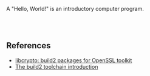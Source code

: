 A "Hello, World!" is an introductory computer program.

<br>
<br>


## References

- [libcrypto: build2 packages for OpenSSL toolkit](https://git.build2.org/cgit/packaging/openssl/openssl/tree/libcrypto/)
- [The build2 toolchain introduction](https://build2.org/build2-toolchain/doc/build2-toolchain-intro.xhtml)
